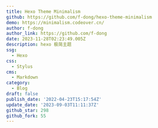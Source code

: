 ```yaml
---
title: Hexo Theme Minimalism
github: https://github.com/f-dong/hexo-theme-minimalism
demo: https://minimalism.codeover.cn/
author: f-dong
author_link: https://github.com/f-dong
date: 2023-11-28T02:23:49.005Z
description: hexo 极简主题
ssg:
  - Hexo
css:
  - Stylus
cms:
  - Markdown
category:
  - Blog
draft: false
publish_date: '2022-04-23T15:17:54Z'
update_date: '2023-09-03T11:11:37Z'
github_star: 298
github_fork: 55
---
```

